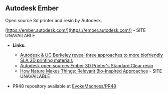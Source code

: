 ## Autodesk Ember
Open source 3d printer and resin by Autodesk.

[https://ember.autodesk.com/](https://ember.autodesk.com/) - SITE UNAVAILABLE

- **Links:**
	- [Autodesk & UC Berkeley reveal three approaches to more biofriendly SLA 3D printing materials](https://www.3ders.org/articles/20160527-autodesk-and-uc-berkeley-reveal-three-approaches-to-more-biofriendly-sla-3d-printing-materials.html)
	- [Autodesk open sources Ember 3D Printer's Standard Clear resin](https://www.3ders.org/articles/20150311-autodesk-open-sources-ember-3d-printers-standard-clear-resin.html)
	- [How Nature Makes Things: Relevant Bio-Inspired Approaches](https://blogs.autodesk.com/netfabb/2016/01/21/how-nature-makes-things-relevant-bio-inspired-approaches/) - SITE UNAVAILABLE

- PR48 repository available at [EvokeMadness/PR48](https://github.com/EvokeMadness/PR48)